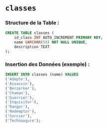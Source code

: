 # `classes`

### Structure de la Table :

```sql
CREATE TABLE classes (
    id_class INT AUTO_INCREMENT PRIMARY KEY,
    name VARCHAR(50) NOT NULL UNIQUE,
    description TEXT
);
```

### Insertion des Données (exemple) :

```sql
INSERT INTO classes (name) VALUES
('Adepte'),
('Assassin'),
('Berzerker'),
('Chaman'),
('Guerrier'),
('Inquisitor'),
('Ranger'),
('Redemptor'),
('Sorcier'),
('Technaugure');
```
